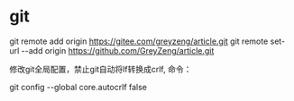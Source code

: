 # git

git remote add origin https://gitee.com/greyzeng/article.git git remote set-url --add origin https://github.com/GreyZeng/article.git

修改git全局配置，禁止git自动将lf转换成crlf, 命令： 

git config --global core.autocrlf false